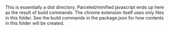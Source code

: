 This is essentially a dist directory. Parceled/minified javascript ends up here as the result of build commands. The chrome extension itself uses only files in this folder. See the build commands in the package.json for how contents in this folder will be created.